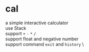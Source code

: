 # cal
a simple interactive calculator \
use Stack \
support `+` `-` `*` `/` \
support float and negative number \
support command `exit` and `history` \
